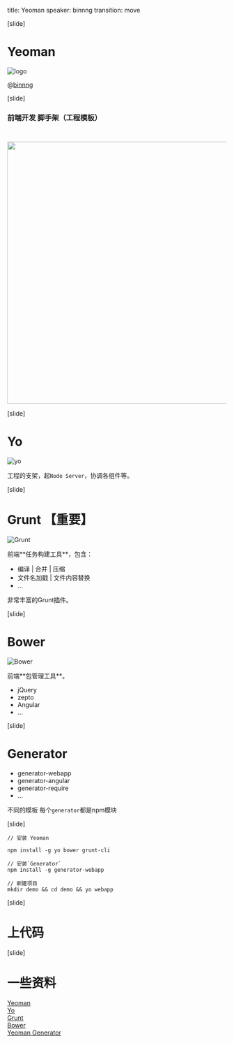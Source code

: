 title: Yeoman
speaker: binnng
transition: move

[slide]

# Yeoman

![logo](http://yeoman.io/assets/img/yeoman-02.6442.png)

@[binnng](https://github.com/binnng)


[slide]

### 前端开发 **脚手架**（工程模板）
<img src="http://yeoman.io/assets/img/illustration-home-inverted.b715.png" width="600" style="margin-top:2em">

[slide]

# Yo
![yo](http://yeoman.io/assets/img/tool-yo.5015.png)

工程的支架，起`Node Server`，协调各组件等。


[slide]
# Grunt 【重要】

![Grunt](http://yeoman.io/assets/img/tool-grunt.af56.png)

<p style="text-align:left">前端**任务构建工具**，包含：</p>

- 编译 | 合并 | 压缩
- 文件名加戳 | 文件内容替换
- ...

<p style="text-align:left">非常丰富的Grunt插件。</p>


[slide]
# Bower

![Bower](http://yeoman.io/assets/img/tool-bower.db00.png)

<p style="text-align:left">前端**包管理工具**。</p>

- jQuery
- zepto
- Angular
- ...


[slide]

# Generator


- generator-webapp
- generator-angular
- generator-require
- ...

不同的模板
每个`generator`都是npm模块

[slide]

```
// 安装 Yeoman

npm install -g yo bower grunt-cli

// 安装`Generator`
npm install -g generator-webapp

// 新建项目
mkdir demo && cd demo && yo webapp
```

[slide]

# 上代码

[slide]

# 一些资料


[Yeoman](http://yeoman.io) 
<br>
[Yo](https://github.com/yeoman/yo) 
<br>
[Grunt](http://gruntjs.com/) 
<br>
[Bower](http://bower.io) 
<br>
[Yeoman Generator](http://yeoman.io/generators/)


